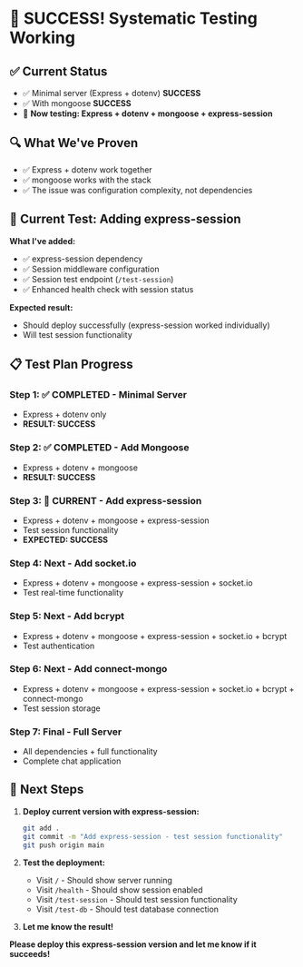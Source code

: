 # 🎉 SUCCESS! Systematic Testing Working

## ✅ Current Status
- ✅ Minimal server (Express + dotenv) **SUCCESS**
- ✅ With mongoose **SUCCESS**
- 🔄 **Now testing: Express + dotenv + mongoose + express-session**

## 🔍 What We've Proven
- ✅ Express + dotenv work together
- ✅ mongoose works with the stack
- ✅ The issue was configuration complexity, not dependencies

## 🚀 Current Test: Adding express-session

**What I've added:**
- ✅ express-session dependency
- ✅ Session middleware configuration
- ✅ Session test endpoint (`/test-session`)
- ✅ Enhanced health check with session status

**Expected result:**
- Should deploy successfully (express-session worked individually)
- Will test session functionality

## 📋 Test Plan Progress

### Step 1: ✅ COMPLETED - Minimal Server
- Express + dotenv only
- **RESULT: SUCCESS**

### Step 2: ✅ COMPLETED - Add Mongoose
- Express + dotenv + mongoose
- **RESULT: SUCCESS**

### Step 3: 🔄 CURRENT - Add express-session
- Express + dotenv + mongoose + express-session
- Test session functionality
- **EXPECTED: SUCCESS**

### Step 4: Next - Add socket.io
- Express + dotenv + mongoose + express-session + socket.io
- Test real-time functionality

### Step 5: Next - Add bcrypt
- Express + dotenv + mongoose + express-session + socket.io + bcrypt
- Test authentication

### Step 6: Next - Add connect-mongo
- Express + dotenv + mongoose + express-session + socket.io + bcrypt + connect-mongo
- Test session storage

### Step 7: Final - Full Server
- All dependencies + full functionality
- Complete chat application

## 🎯 Next Steps

1. **Deploy current version with express-session:**
   ```bash
   git add .
   git commit -m "Add express-session - test session functionality"
   git push origin main
   ```

2. **Test the deployment:**
   - Visit `/` - Should show server running
   - Visit `/health` - Should show session enabled
   - Visit `/test-session` - Should test session functionality
   - Visit `/test-db` - Should test database connection

3. **Let me know the result!**

**Please deploy this express-session version and let me know if it succeeds!**

